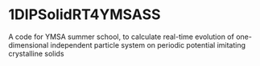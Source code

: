 # 1DIPSolidRT4YMSASS
A code for YMSA summer school, to calculate real-time evolution of one-dimensional independent particle system on periodic potential imitating crystalline solids
